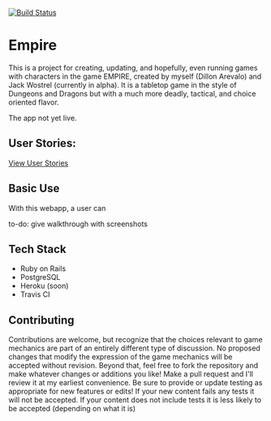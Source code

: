 [![Build Status](https://img.shields.io/travis/DillonBArevalo/EmpireApp/development.svg)](https://travis-ci.org/DillonBArevalo/EmpireApp)

# Empire

This is a project for creating, updating, and hopefully, even running games with characters in the game EMPIRE, created by myself (Dillon Arevalo) and Jack Wostrel (currently in alpha). It is a tabletop game in the style of Dungeons and Dragons but with a much more deadly, tactical, and choice oriented flavor.

The app not yet live.

## User Stories:

[View User Stories](/user_stories.md)

## Basic Use

With this webapp, a user can

to-do:
give walkthrough with screenshots

## Tech Stack

* Ruby on Rails
* PostgreSQL
* Heroku (soon)
* Travis CI

## Contributing

Contributions are welcome, but recognize that the choices relevant to game mechanics are part of an entirely different type of discussion. No proposed changes that modify the expression of the game mechanics will be accepted without revision.
Beyond that, feel free to fork the repository and make whatever changes or additions you like! Make a pull request and I'll review it at my earliest convenience. Be sure to provide or update testing as appropriate for new features or edits!
If your new content fails any tests it will not be accepted. If your content does not include tests it is less likely to be accepted (depending on what it is)
